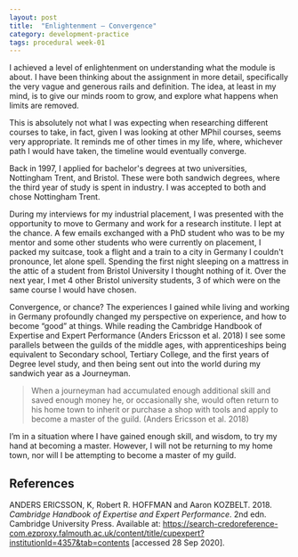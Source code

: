```yaml
---
layout: post
title:  "Enlightenment — Convergence"
category: development-practice
tags: procedural week-01
---
```


I achieved a level of enlightenment on understanding what the module is about. I have been thinking about the assignment in more detail, specifically the very vague and generous rails and definition. The idea, at least in my mind, is to give our minds room to grow, and explore what happens when limits are removed.

This is absolutely not what I was expecting when researching different courses to take, in fact, given I was looking at other MPhil courses, seems very appropriate. It reminds me of other times in my life, where, whichever path I would have taken, the timeline would eventually converge.

Back in 1997, I applied for bachelor's degrees at two universities, Nottingham Trent, and Bristol. These were both sandwich degrees, where the third year of study is spent in industry. I was accepted to both and chose Nottingham Trent.

During my interviews for my industrial placement, I was presented with the opportunity to move to Germany and work for a research institute. I lept at the chance. A few emails exchanged with a PhD student who was to be my mentor and some other students who were currently on placement, I packed my suitcase, took a flight and a train to a city in Germany I couldn't pronounce, let alone spell. Spending the first night sleeping on a mattress in the attic of a student from Bristol University I thought nothing of it. Over the next year, I met 4 other Bristol university students, 3 of which were on the same course I would have chosen.

Convergence, or chance? The experiences I gained while living and working in Germany profoundly changed my perspective on experience, and how to become “good” at things. While reading the Cambridge Handbook of Expertise and Expert Performance (Anders Ericsson et al. 2018) I see some parallels between the guilds of the middle ages, with apprenticeships being equivalent to Secondary school, Tertiary College, and the first years of Degree level study, and then being sent out into the world during my sandwich year as a Journeyman.

> When a journeyman had accumulated enough additional skill and saved enough money he, or occasionally she, would often return to his home town to inherit or purchase a shop with tools and apply to become a master of the guild.
(Anders Ericsson et al. 2018)

I’m in a situation where I have gained enough skill, and wisdom, to try my hand at becoming a master. However, I will not be returning to my home town, nor will I be attempting to become a master of my guild.

## References
ANDERS ERICSSON, K, Robert R. HOFFMAN and Aaron KOZBELT. 2018. _Cambridge Handbook of Expertise and Expert Performance_. 2nd edn. Cambridge University Press. Available at: https://search-credoreference-com.ezproxy.falmouth.ac.uk/content/title/cupexpert?institutionId=4357&tab=contents [accessed 28 Sep 2020].
